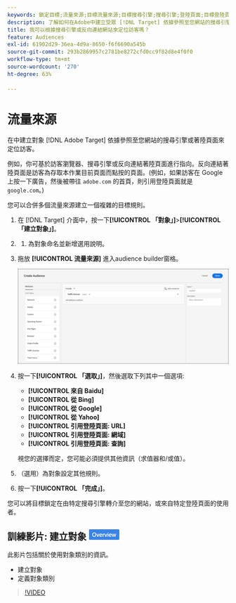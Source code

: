 ```yaml
---
keywords: 鎖定目標;流量來源;目標流量來源;目標搜尋引擎;搜尋引擎;登陸頁面;目標登陸頁面;引用登陸頁面
description: 了解如何在Adobe中建立受眾 [!DNL Target] 依據參照至您網站的搜尋引擎或著陸頁面來定位訪客。
title: 我可以根據搜尋引擎或反向連結網站來定位訪客嗎？
feature: Audiences
exl-id: 61902d29-36ea-4d9a-8650-f6f6690a545b
source-git-commit: 293b2869957c2781be8272cfd0cc9f82d8e4f0f0
workflow-type: tm+mt
source-wordcount: '270'
ht-degree: 63%

---
```


# 流量來源

在中建立對象 [!DNL Adobe Target] 依據參照至您網站的搜尋引擎或著陸頁面來定位訪客。

例如，你可基於訪客瀏覽器、搜尋引擎或反向連結著陸頁面進行指向。反向連結著陸頁面是訪客為存取本作業目前頁面而點按的頁面。(例如，如果訪客在 Google 上按一下廣告，然後被帶往 `adobe.com` 的首頁，則引用登陸頁面就是 `google.com`。)

您可以合併多個流量來源建立一個複雜的目標規則。

1. 在 [!DNL Target] 介面中，按一下&#x200B;**[!UICONTROL 「對象」]**>**[!UICONTROL 「建立對象」]**。
1. 
   1. 為對象命名並新增選用說明。
1. 拖放 **[!UICONTROL 流量來源]** 進入audience builder窗格。

   ![target_traffic_source image](assets/target_traffic_source.png)

1. 按一下&#x200B;**[!UICONTROL 「選取」]**，然後選取下列其中一個選項:

   * **[!UICONTROL 來自 Baidu]**
   * **[!UICONTROL 從 Bing]**
   * **[!UICONTROL 從 Google]**
   * **[!UICONTROL 從 Yahoo]**
   * **[!UICONTROL 引用登陸頁面: URL]**
   * **[!UICONTROL 引用登陸頁面: 網域]**
   * **[!UICONTROL 引用登陸頁面: 查詢]**

   視您的選擇而定，您可能必須提供其他資訊（求值器和/或值）。

1. （選用）為對象設定其他規則。
1. 按一下&#x200B;**[!UICONTROL 「完成」]**。

您可以將目標鎖定在由特定搜尋引擎轉介至您的網站，或來自特定登陸頁面的使用者。

## 訓練影片: 建立對象 ![總覽徽章](/help/main/assets/overview.png)

此影片包括關於使用對象類別的資訊。

* 建立對象
* 定義對象類別

>[!VIDEO](https://video.tv.adobe.com/v/17392)
